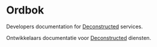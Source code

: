 Ordbok
======

Developers documentation for [Deconstructed](http://deconstructed.io) services.

Ontwikkelaars documentatie voor [Deconstructed](http://deconstructed.io) diensten.
